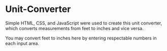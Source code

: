 # Unit-Converter
Simple HTML, CSS, and JavaScript were used to create this unit converter, which converts measurements from feet to inches and vice versa.

You may convert feet to inches here by entering respectable numbers in each input area.
